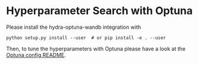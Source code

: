 # Hyperparameter Search with Optuna
Please install the hydra-optuna-wandb integration with
    
    python setup.py install --user  # or pip install -e . --user

Then, to tune the hyperparameters with Optuna please have a look at the [Optuna config README](../configs/optuna/README.md).